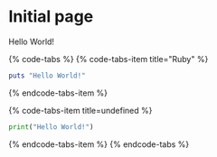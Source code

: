 # Initial page

Hello World!

{% code-tabs %}
{% code-tabs-item title="Ruby" %}
```ruby
puts "Hello World!"
```
{% endcode-tabs-item %}

{% code-tabs-item title=undefined %}
```python
print("Hello World!")
```
{% endcode-tabs-item %}
{% endcode-tabs %}

